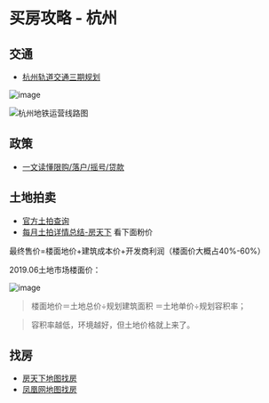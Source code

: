 # 买房攻略 - 杭州

## 交通

* [杭州轨道交通三期规划](http://hz.bendibao.com/traffic/20171215/71047.shtm)

![image](https://user-images.githubusercontent.com/6310131/60415561-18240600-9c0e-11e9-83da-16047ed15de5.png)

![杭州地铁运营线路图](http://imgbdb2.bendibao.com/hzbdb/201712/15/20171215091830_55126.png)

## 政策

* [一文读懂限购/落户/摇号/贷款](https://hz.house.ifeng.com/news/2019_02_12-51875368_2.shtml)

## 土地拍卖
* [官方土拍查询](https://land.zjgtjy.cn/GTJY_ZJ/go_home)
* [每月土拍详情总结-房天下](https://fdc.fang.com/data/land/land_hz.htm) 看下面粉价

最终售价=楼面地价+建筑成本价+开发商利润（楼面价大概占40%-60%）

2019.06土地市场楼面价：

![image](https://user-images.githubusercontent.com/6310131/60419957-1ca1ec00-9c19-11e9-8d16-2703d2eb80fa.png)

> 楼面地价＝土地总价÷规划建筑面积 ＝土地单价÷规划容积率；

> 容积率越低，环境越好，但土地价格就上来了。

## 找房

* [房天下地图找房](https://hz.newhouse.fang.com/house/s/list/)
* [凤凰网地图找房](https://hz.house.ifeng.com/sale/map/show)